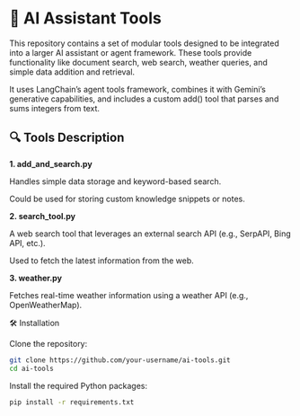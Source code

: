 # 🔧 AI Assistant Tools


This repository contains a set of modular tools designed to be integrated into a larger AI assistant or agent framework. These tools provide functionality like document search, web search, weather queries, and simple data addition and retrieval.

It uses LangChain’s agent tools framework, combines it with Gemini’s generative capabilities, and includes a custom add() tool that parses and sums integers from text.


## 🔍 Tools Description

**1. add_and_search.py**
   
Handles simple data storage and keyword-based search.

Could be used for storing custom knowledge snippets or notes.

**2. search_tool.py**

A web search tool that leverages an external search API (e.g., SerpAPI, Bing API, etc.).

Used to fetch the latest information from the web.

**3. weather.py**

Fetches real-time weather information using a weather API (e.g., OpenWeatherMap).



🛠️ Installation

Clone the repository:

```bash
git clone https://github.com/your-username/ai-tools.git
cd ai-tools
```

Install the required Python packages:
```bash
pip install -r requirements.txt
```
